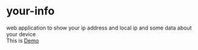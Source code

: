 # your-info 
web application to show your ip address and local ip and some data about your device
<br> This is <a href="http://info.test.rassdnews.com/">Demo</a>
